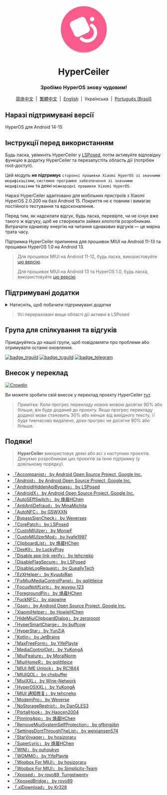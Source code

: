 <div align="center">

<img src="\imgs\icon.webp" width="160" height="160" style="display: block; margin: 0 auto;" alt="icon" />

# HyperCeiler

### Зробімо HyperOS знову чудовим!

[简体中文](/README.md)&nbsp;&nbsp;|&nbsp;&nbsp;[繁體中文](/README_zh-HK.md)&nbsp;&nbsp;|&nbsp;&nbsp;[English](/README_en-US.md)&nbsp;&nbsp;|&nbsp;&nbsp;Українська&nbsp;&nbsp;|&nbsp;&nbsp;[Português (Brasil)](/README_pt-BR.md)

</div>

## Наразі підтримувані версії

HyperOS для Android 14-15

## Інструкції перед використанням

Будь ласка, увімкніть HyperCeiler у [LSPosed](https://github.com/LSPosed/LSPosed/releases), потім активуйте відповідну функцію в додатку HyperCeiler та перезапустіть область дії (потрібен root-доступ).

Цей модуль <b>не підтримує</b> `сторонні прошивки Xiaomi HyperOS зі значними модифікаціями`, `системне програмне забезпечення зі значними модифікаціями` та деякі `міжнародні прошивки Xiaomi HyperOS`.

Наразі HyperCeiler адаптовано для мобільних пристроїв з Xiaomi HyperOS 2.0.200 на базі Android 15. Покриття не є повним і вимагає постійного тестування та вдосконалення.

Перед тим, як надсилати відгук, будь ласка, перевірте, чи не існує вже такого ж відгуку, щоб не створювати зайвих клопотів розробникам. Витрачати однакову енергію на читання однакових відгуків — це марна трата часу.

Підтримка HyperCeiler припинена для прошивок MIUI на Android 11-13 та прошивки HyperOS 1.0 на Android 13.

> Для прошивок MIUI на Android 11-12, будь ласка, використовуйте [цю версію](https://github.com/ReChronoRain/Cemiuiler/releases/tag/1.3.130).
>
> Для прошивок MIUI на Android 13 та HyperOS 1.0, будь ласка, використовуйте [цю версію](https://github.com/Xposed-Modules-Repo/com.sevtinge.hyperceiler/releases/download/3866-2.5.156_20250118/HyperCeiler_2.5.156_20250118_3866_release_miui.apk).

## Підтримувані додатки

<details>
    <summary>Натисніть, щоб побачити підтримувані додатки</summary>

| Назва додатку                  | Назва пакета                       |
|:-------------------------------|:-----------------------------------|
| Системний фреймворк            | system                             |
| Інтерфейс системи              | com.android.systemui               |
| Системний лаунчер              | com.miui.home                      |
| Оновлення                      | com.android.updater                |
| Joyose                         | com.xiaomi.joyose                  |
| Mi Налаштування                | com.xiaomi.misettings              |
| Безпека                        | com.miui.securitycenter            |
| Нотатки                        | com.miui.notes                     |
| Шпалери                        | com.miui.miwallpaper               |
| Taplus                         | com.miui.contentextension          |
| Сповіщення на екрані           | com.xiaomi.barrage                 |
| Телефон                        | com.android.incallui               |
| Телефонні служби               | com.android.phone                  |
| Батарея та продуктивність      | com.miui.powerkeeper               |
| Повідомлення                   | com.android.mms                    |
| Знімок екрана                  | com.miui.screenshot                |
| Календар                       | com.android.calendar               |
| Браузер                        | com.android.browser                |
| Rueban (MTB)                   | com.xiaomi.mtb                     |
| Запис екрана                   | com.miui.screenrecorder            |
| Дозволи                        | com.lbe.security.miui              |
| Налаштування                   | com.android.settings               |
| Клавіатура Sogou для MIUI      | com.sohu.inputmethod.sogou.xiaomi  |
| Погода                         | com.miui.weather2                  |
| Трансляція                     | com.milink.service                 |
| Зовнішнє сховище               | com.android.externalstorage        |
| Always-on display              | com.miui.aod                       |
| Файловий менеджер              | com.android.fileexplorer           |
| Плагін системних сервісів      | com.miui.securityadd               |
| Завантаження                   | com.android.providers.downloads.ui |
| Завантаження                   | com.android.providers.downloads    |
| Галерея                        | com.miui.gallery                   |
| Mi Canvas                      | com.miui.creation                  |
| Xiaomi Share                   | com.miui.mishare.connectivity      |
| Редактор галереї               | com.miui.mediaeditor               |
| Xiaomi Cloud                   | com.miui.cloudservice              |
| Смарт-картки                   | com.miui.tsmclient                 |
| iFlytek IME для MIUI           | com.iflytek.inputmethod.miui       |
| Інсталятор пакетів             | com.miui.packageinstaller          |
| GetApps                        | com.xiaomi.market                  |
| Віджет-стрічка                  | com.miui.personalassistant         |
| Теми                           | com.android.thememanager           |
| Компоненти системної безпеки   | com.miui.guardprovider             |
| Камера                         | com.android.camera                 |
| Mi AI Translate                | com.xiaomi.aiasst.vision           |
| Сканер                         | com.xiaomi.scanner                 |
| Mi AI                          | com.miui.voiceassist               |
| Служба NFC                     | com.android.nfc                    |
| Навушники                      | com.miui.misound                   |
| Резервне копіювання            | com.miui.backup                    |
| Mi Mover                       | com.miui.huanji                    |
| MiTrustService                 | com.xiaomi.trustservice            |
| Переглядач HTML                | com.android.htmlviewer             |
| Керування викликами            | com.android.server.telecom         |
| Mi Remote                      | com.duokan.phone.remotecontroller  |
| Аналітика                      | com.miui.analytics                 |
| Спільнота Xiaomi               | com.xiaomi.vipaccount              |
| Голосовий тригер               | com.miui.voicetrigger              |
| Диктофон                       | com.android.soundrecorder          |
| LPA                            | com.miui.euicc                     |
| Служба активації Xiaomi SIM    | com.xiaomi.simactivate.service     |

</details>

> Усі перераховані вище області дії активні в LSPosed

## Група для спілкування та відгуків

Приєднуйтесь до нашої групи, щоб повідомляти про проблеми або отримувати останні оновлення.

[![badge_trguild]][trguild_url]
[![badge_tcguild]][tcguild_url]
[![badge_telegram]][telegram_url]

## Внесок у переклад

[![Crowdin](https://badges.crowdin.net/cemiuiler/localized.svg)](https://crowdin.com/project/cemiuiler)

Ви можете зробити свій внесок у переклад проєкту HyperCeiler [тут](https://crwd.in/cemiuiler).

> Примітка: Коли прогрес перекладу новою мовою досягає 90% або більше, він буде доданий до проєкту. Якщо прогрес перекладу доданої мови становить 30% або менше від вихідного тексту, її буде тимчасово видалено, доки прогрес не досягне 90% або більше.

## Подяки!

> <b>HyperCeiler</b> використовує деякі або всі з наступних проєктів. Дякуємо розробникам цих проєктів за їхню підтримку (у довільному порядку).

- [「Accompanist」 by Android Open Source Project, Google Inc.](https://google.github.io/accompanist)
- [「Android」 by Android Open Source Project, Google Inc.](https://source.android.google.cn/license)
- [「AndroidHiddenApiBypass」 by LSPosed](https://github.com/LSPosed/AndroidHiddenApiBypass)
- [「AndroidX」 by Android Open Source Project, Google Inc.](https://github.com/androidx/androidx)
- [「AutoSEffSwitch」 by 焕晨HChen](https://github.com/HChenX/AutoSEffSwitch)
- [「AntiAntiDefraud」 by MinaMichita](https://github.com/MinaMichita/AntiAntiDefraud)
- [「AutoNFC」 by GSWXXN](https://github.com/GSWXXN/AutoNFC)
- [「BypassSignCheck」 by Weverses](https://github.com/Weverses/BypassSignCheck)
- [「CorePatch」 by LSPosed](https://github.com/LSPosed/CorePatch)
- [「CustoMIUIzer」 by MonwF](https://github.com/MonwF/customiuizer)
- [「CustoMIUIzerMod」 by liyafe1997](https://github.com/liyafe1997/CustoMIUIzerMod)
- [「ClipboardList」 by 焕晨HChen](https://github.com/HChenX/ClipboardList)
- [「DexKit」 by LuckyPray](https://github.com/LuckyPray/DexKit)
- [「Disable app link verify」 by tehcneko](https://github.com/Xposed-Modules-Repo/io.github.tehcneko.applinkverify)
- [「DisableFlagSecure」 by LSPosed](https://github.com/LSPosed/DisableFlagSecure)
- [「DisableLogRequest」 by QueallyTech](https://github.com/QueallyTech/DisableLogRequest)
- [「EzXHelper」 by KyuubiRan](https://github.com/KyuubiRan/EzXHelper)
- [「FixMiuiMediaControlPanel」 by qqlittleice](https://github.com/qqlittleice/FixMiuiMediaControlPanel)
- [「FocusNotifLyric」 by wuyou-123](https://github.com/wuyou-123/FocusNotifLyric)
- [「ForegroundPin」 by 焕晨HChen](https://github.com/HChenX/ForegroundPin)
- [「FuckNFC」 by xiaowine](https://github.com/xiaowine/FuckNFC)
- [「Gson」 by Android Open Source Project, Google Inc.](https://github.com/google/gson)
- [「XiaomiHelper」 by HowieHChen](https://github.com/HowieHChen/XiaomiHelper)
- [「HideMiuiClipboardDialog」 by zerorooot](https://github.com/zerorooot/HideMiuiClipboardDialog)
- [「HyperSmartCharge」 by buffcow](https://github.com/buffcow/HyperSmartCharge)
- [「HyperStar」 by YunZiA](https://github.com/YunZiA/HyperStar)
- [「Kotlin」 by JetBrains](https://github.com/JetBrains/kotlin)
- [「MaxFreeForm」 by YifePlayte](https://github.com/YifePlayte/MaxFreeForm)
- [「MediaControlOpt」 by YuKongA](https://github.com/YuKongA/MediaControlOpt)
- [「MiuiFeature」 by MoralNorm](https://github.com/moralnorm/miui_feature)
- [「MiuiHomeR」 by qqlittleice](https://github.com/qqlittleice/MiuiHome_R)
- [「MIUI IME Unlock」 by RC1844](https://github.com/RC1844/MIUI_IME_Unlock)
- [「MIUIQOL」 by chsbuffer](https://github.com/chsbuffer/MIUIQOL)
- [「MiuiXXL」 by Wine-Network](https://github.com/Wine-Network/Miui_XXL)
- [「HyperOSXXL」 by YuKongA](https://github.com/YuKongA/HyperOS_XXL)
- [「MIUI 通知修复」 by tehcneko](https://github.com/Xposed-Modules-Repo/io.github.tehcneko.miuinotificationfix)
- [「ModemPro」 by Weverse](https://github.com/Weverses/ModemPro)
- [「NoStorageRestrict」 by DanGLES3](https://github.com/Xposed-Modules-Repo/com.github.dan.nostoragerestrict)
- [「PortalHook」 by Haocen2004](https://github.com/Haocen2004/PortalHook)
- [「PinningApp」 by 焕晨HChen](https://github.com/HChenX/PinningApp)
- [「RemoveMiuiSystemSelfProtection」 by gfbjngjibn](https://github.com/gfbjngjibn/RemoveMiuiSystemSelfProtection)
- [「SettingsDontThroughTheList」 by weixiansen574](https://github.com/weixiansen574/settingsdontthroughthelist)
- [「StarVoyager」 by hosizoraru](https://github.com/hosizoraru/StarVoyager)
- [「SuperLyric」 by 焕晨HChen](https://github.com/HChenX/SuperLyric)
- [「WINI」 by ouhoukyo](https://github.com/ouhoukyo/WINI)
- [「WOMMO」 by YifePlayte](https://github.com/YifePlayte/WOMMO)
- [「Woobox For MIUI」 by hosizoraru](https://github.com/hosizoraru/WooBoxForMIUI)
- [「Woobox For MIUI」 by Simplicity-Team](https://github.com/Simplicity-Team/WooBoxForMIUI)
- [「Xposed」 by rovo89, Tungstwenty](https://github.com/rovo89/XposedBridge)
- [「XposedBridge」 by rovo89](https://github.com/rovo89/XposedBridge)
- [「.xlDownload」 by Kr328](https://github.com/Kr328/.xlDownload)

[trguild_url]: https://t.me/cemiuiler_release

[badge_trguild]: https://img.shields.io/badge/TG-Channel-4991D3?style=for-the-badge&logo=telegram

[tcguild_url]: https://t.me/cemiuiler_canary

[badge_tcguild]: https://img.shields.io/badge/TGCI-Channel-4991D3?style=for-the-badge&logo=telegram

[telegram_url]: https://t.me/cemiuiler

[badge_telegram]: https://img.shields.io/badge/dynamic/json?style=for-the-badge&color=2CA5E0&label=Telegram&logo=telegram&query=%24.data.totalSubs&url=https%3A%2F%2Fapi.spencerwoo.com%2Fsubstats%2F%3Fsource%3Dtelegram%26queryKey%3Dcemiuiler
